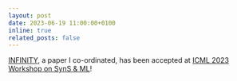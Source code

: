 ```yaml
---
layout: post
date: 2023-06-19 11:00:00+0100
inline: true
related_posts: false
---
```


[INFINITY](https://arxiv.org/abs/2307.13538), a paper I co-ordinated, has been accepted at [ICML 2023 Workshop on SynS & ML](https://syns-ml.github.io/2023/)!

